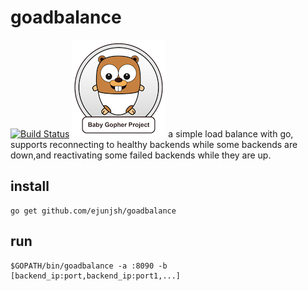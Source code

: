 # goadbalance
[![Build Status](https://travis-ci.org/ejunjsh/goadbalance.svg?branch=master)](https://travis-ci.org/ejunjsh/goadbalance)
[![baby-gopher](https://raw.githubusercontent.com/drnic/babygopher-site/gh-pages/images/babygopher-badge.png)](http://www.babygopher.org)
a simple load balance with go, supports reconnecting to healthy backends while some backends are down,and reactivating some failed backends while they are up.

## install
````
go get github.com/ejunjsh/goadbalance
````

## run
````
$GOPATH/bin/goadbalance -a :8090 -b [backend_ip:port,backend_ip:port1,...]
````
